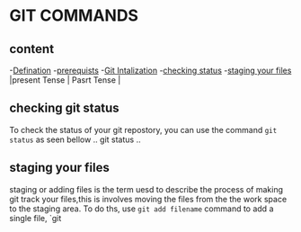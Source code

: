 # GIT COMMANDS
##  content
-[Defination](#what-is-git)
-[prerequists](#prerequists)
-[Git Intalization](#git-instalization)
-[checking status]()
-[staging your files](#
)
|present Tense | Pasrt Tense |
## checking git status
To check the status of your git repostory, you can use the command `git status` as seen bellow
..
git status
..
## staging your files
staging or adding files is the term uesd to describe the process of making git track your files,this is involves moving the files from the the work space to the staging area. To do ths, use `git add filename` command to add a single file, `git